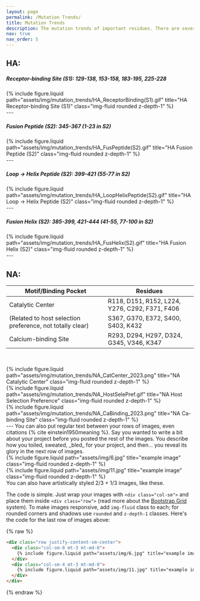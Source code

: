 ```yaml
---
layout: page
permalink: /Mutation Trends/
title: Mutation Trends
description: The mutation trends of important residues. There are several functional motifs or residues in both hemagglutinin (HA) and neuraminidase (NA).
nav: true
nav_order: 5
---
```


## HA:

##### Receptor-binding Site (S1): 129-138, 153-158, 183-195, 225-228
<div class="col-sm mt-3 mt-md-0">
    {% include figure.liquid path="assets/img/mutation_trends/HA_ReceptorBinding(S1).gif" title="HA Receptor-binding Site (S1)" class="img-fluid rounded z-depth-1" %}
</div>
---

##### Fusion Peptide (S2): 345-367 (1-23 in S2)
<div class="col-sm mt-3 mt-md-0">
    {% include figure.liquid path="assets/img/mutation_trends/HA_FusPeptide(S2).gif" title="HA Fusion Peptide (S2)" class="img-fluid rounded z-depth-1" %}
</div>
---

##### Loop -> Helix Peptide (S2): 399-421 (55-77 in S2)
<div class="col-sm mt-3 mt-md-0">
    {% include figure.liquid path="assets/img/mutation_trends/HA_LoopHelixPeptide(S2).gif" title="HA Loop -> Helix Peptide (S2)" class="img-fluid rounded z-depth-1" %}
</div>
---

##### Fusion Helix (S2): 385-399, 421-444 (41-55, 77-100 in S2)
<div class="col-sm mt-3 mt-md-0">
    {% include figure.liquid path="assets/img/mutation_trends/HA_FusHelix(S2).gif" title="HA Fusion Helix (S2)" class="img-fluid rounded z-depth-1" %}
</div>
---

## NA:

| Motif/Binding Pocket | Residues |
| -------- | ------- |
| Catalytic Center | R118, D151, R152, L224, Y276, C292, F371, F406 |
| (Related to host selection preference, not totally clear) | S367, G370, E372, S400, S403, K432 |
| Calcium-binding Site | R293, D294, H297, D324, G345, V346, K347 |

<p>&nbsp;</p>
<div class="row">
    <div class="col-sm mt-3 mt-md-0">
        {% include figure.liquid path="assets/img/mutation_trends/NA_CatCenter_2023.png" title="NA Catalytic Center" class="img-fluid rounded z-depth-1" %}
    </div>
    <div class="col-sm mt-3 mt-md-0">
        {% include figure.liquid path="assets/img/mutation_trends/NA_HostSelePref.gif" title="NA Host Selection Preference" class="img-fluid rounded z-depth-1" %}
    </div>
    <div class="col-sm mt-3 mt-md-0">
        {% include figure.liquid path="assets/img/mutation_trends/NA_CaBinding_2023.png" title="NA Ca-binding Site" class="img-fluid rounded z-depth-1" %}
    </div>
</div>
---
You can also put regular text between your rows of images, even citations {% cite einstein1950meaning %}.
Say you wanted to write a bit about your project before you posted the rest of the images.
You describe how you toiled, sweated, _bled_ for your project, and then... you reveal its glory in the next row of images.

<div class="row justify-content-sm-center">
    <div class="col-sm-8 mt-3 mt-md-0">
        {% include figure.liquid path="assets/img/6.jpg" title="example image" class="img-fluid rounded z-depth-1" %}
    </div>
    <div class="col-sm-4 mt-3 mt-md-0">
        {% include figure.liquid path="assets/img/11.jpg" title="example image" class="img-fluid rounded z-depth-1" %}
    </div>
</div>
<div class="caption">
    You can also have artistically styled 2/3 + 1/3 images, like these.
</div>

The code is simple.
Just wrap your images with `<div class="col-sm">` and place them inside `<div class="row">` (read more about the <a href="https://getbootstrap.com/docs/4.4/layout/grid/">Bootstrap Grid</a> system).
To make images responsive, add `img-fluid` class to each; for rounded corners and shadows use `rounded` and `z-depth-1` classes.
Here's the code for the last row of images above:

{% raw %}

```html
<div class="row justify-content-sm-center">
  <div class="col-sm-8 mt-3 mt-md-0">
    {% include figure.liquid path="assets/img/6.jpg" title="example image" class="img-fluid rounded z-depth-1" %}
  </div>
  <div class="col-sm-4 mt-3 mt-md-0">
    {% include figure.liquid path="assets/img/11.jpg" title="example image" class="img-fluid rounded z-depth-1" %}
  </div>
</div>
```

{% endraw %}


